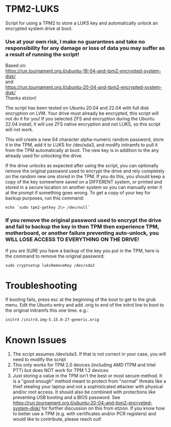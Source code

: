 # TPM2-LUKS
Script for using a TPM2 to store a LUKS key and automatically unlock an encrypted system drive at boot.  
### Use at your own risk, I make no guarantees and take no responsibility for any damage or loss of data you may suffer as a result of running the script!

Based on:<br>
https://run.tournament.org.il/ubuntu-18-04-and-tpm2-encrypted-system-disk/<br>
and<br>
https://run.tournament.org.il/ubuntu-20-04-and-tpm2-encrypted-system-disk/<br>
Thanks etzion!

The script has been tested on Ubuntu 20.04 and 22.04 with full disk encryption on LVM.  Your drive must already be encrypted, this script will not do it for you!  If you selected ZFS and encryption during the Ubuntu 22.04 install, it will use ZFS native encryption and not LUKS, so this script will not work.

This will create a new 64 character alpha-numeric random password, store it in the TPM, add it to LUKS for /dev/sda3, and modify initramfs to pull it from the TPM automatically at boot.  The new key is in addition to the any already used for unlocking the drive.

If the drive unlocks as expected after using the script, you can optionally remove the original password used to encrypt the drive and rely completely on the random new one stored in the TPM.  If you do this, you should keep a copy of the key somewhere saved on a DIFFERENT system, or printed and stored in a secure location on another system so you can manually enter it at the prompt if something goes wrong. To get a copy of your key for backup purposes, run this command:
```
echo `sudo tpm2-getkey 2\> /dev/null`
```

### If you remove the original password used to encrypt the drive and fail to backup the key in then TPM then experience TPM, motherboard, or another failure preventing auto-unlock, you WILL LOSE ACCESS TO EVERYTHING ON THE DRIVE!

If you are SURE you have a backup of the key you put in the TPM, here is the command to remove the original password:
```
sudo cryptsetup luksRemoveKey /dev/sda3
```

# Troubleshooting
If booting fails, press esc at the beginning of the boot to get to the grub menu.  Edit the Ubuntu entry and add .orig to end of the initrd line to boot to the original initramfs this one time. e.g.:
```
initrd /initrd.img-5.15.0-27-generic.orig
```

# Known Issues
1) The script assumes /dev/sda3. If that is not correct in your case, you will need to modify the script
2) This only works for TPM 2.0 devices (including AMD fTPM and Intel PTT) but does NOT work for TPM 1.2 devices
3) Just storing a value in the TPM isn't the best or most secure method.  It is a "good enough" method meant to protect from "normal" threats like a thief stealing your laptop and not a sophisticated attacker with physical and/or root access.  It should also be combined with protections like preventing USB booting and a BIOS password.  See https://run.tournament.org.il/ubuntu-20-04-and-tpm2-encrypted-system-disk/ for further discussion on this from etzion.  If you know how to better use a TPM (e.g. with certificates and/or PCR registers) and would like to contribute, please reach out!
